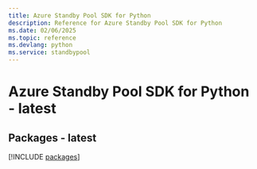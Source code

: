 ```yaml
---
title: Azure Standby Pool SDK for Python
description: Reference for Azure Standby Pool SDK for Python
ms.date: 02/06/2025
ms.topic: reference
ms.devlang: python
ms.service: standbypool
---
```

# Azure Standby Pool SDK for Python - latest
## Packages - latest
[!INCLUDE [packages](standby-pool-index.md)]